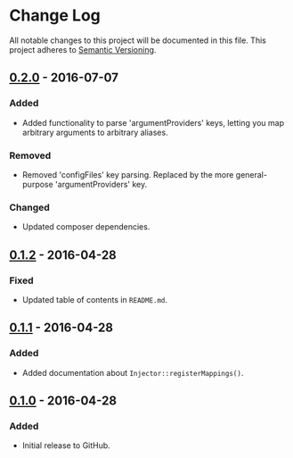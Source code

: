 # Change Log
All notable changes to this project will be documented in this file.
This project adheres to [Semantic Versioning](http://semver.org/).

## [0.2.0] - 2016-07-07
### Added
- Added functionality to parse 'argumentProviders' keys, letting you map arbitrary arguments to arbitrary aliases.

### Removed
- Removed 'configFiles' key parsing. Replaced by the more general-purpose 'argumentProviders' key.

### Changed
- Updated composer dependencies.

## [0.1.2] - 2016-04-28
### Fixed
- Updated table of contents in `README.md`.

## [0.1.1] - 2016-04-28
### Added
- Added documentation about `Injector::registerMappings()`.

## [0.1.0] - 2016-04-28
### Added
- Initial release to GitHub.

[0.2.0]: https://github.com/brightnucleus/injector/compare/v0.1.2...v0.2.0
[0.1.2]: https://github.com/brightnucleus/injector/compare/v0.1.1...v0.1.2
[0.1.1]: https://github.com/brightnucleus/injector/compare/v0.1.0...v0.1.1
[0.1.0]: https://github.com/brightnucleus/injector/compare/v0.0.0...v0.1.0
